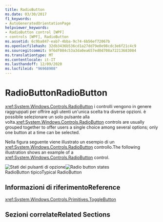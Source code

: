 ```yaml
---
title: RadioButton
ms.date: 03/30/2017
f1_keywords:
- AutoGeneratedOrientationPage
helpviewer_keywords:
- RadioButton control [WPF]
- controls [WPF], RadioButton
ms.assetid: 6c9ba847-eab7-4bba-9c74-6b56ef72067b
ms.openlocfilehash: 32db3436b536cd1a27dd79e0e98cdc3e6f21c4c9
ms.sourcegitcommit: 9f6df084c53a3da0ea657ed0d708a72213683084
ms.translationtype: MT
ms.contentlocale: it-IT
ms.lasthandoff: 12/09/2020
ms.locfileid: "96968908"
---
```

# <a name="radiobutton"></a><span data-ttu-id="c5efa-102">RadioButton</span><span class="sxs-lookup"><span data-stu-id="c5efa-102">RadioButton</span></span>
<span data-ttu-id="c5efa-103"><xref:System.Windows.Controls.RadioButton> i controlli vengono in genere raggruppati per offrire agli utenti un'unica scelta tra diverse opzioni. è possibile selezionare un solo pulsante alla volta.</span><span class="sxs-lookup"><span data-stu-id="c5efa-103"><xref:System.Windows.Controls.RadioButton> controls are usually grouped together to offer users a single choice among several options; only one button at a time can be selected.</span></span>  
  
 <span data-ttu-id="c5efa-104">Nella figura seguente viene illustrato un esempio di un <xref:System.Windows.Controls.RadioButton> controllo.</span><span class="sxs-lookup"><span data-stu-id="c5efa-104">The following illustration shows an example of a <xref:System.Windows.Controls.RadioButton> control.</span></span>  
  
 <span data-ttu-id="c5efa-105">![Stati dei pulsanti di opzione](./media/ss-ctl-radiobuttons.gif "SS_CTL_radiobuttons")</span><span class="sxs-lookup"><span data-stu-id="c5efa-105">![Radio button states](./media/ss-ctl-radiobuttons.gif "SS_CTL_radiobuttons")</span></span>  
<span data-ttu-id="c5efa-106">RadioButton tipico</span><span class="sxs-lookup"><span data-stu-id="c5efa-106">Typical RadioButton</span></span>  
  
## <a name="reference"></a><span data-ttu-id="c5efa-107">Informazioni di riferimento</span><span class="sxs-lookup"><span data-stu-id="c5efa-107">Reference</span></span>  
 <xref:System.Windows.Controls.Primitives.ToggleButton>  
  
## <a name="related-sections"></a><span data-ttu-id="c5efa-108">Sezioni correlate</span><span class="sxs-lookup"><span data-stu-id="c5efa-108">Related Sections</span></span>
